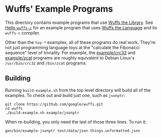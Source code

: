 # Wuffs' Example Programs

This directory contains example programs that use [Wuffs the
Library](/doc/wuffs-the-library.md). See [Hello `wuffs-c`](/hello-wuffs-c) for
an example program that uses [Wuffs the Language](/doc/wuffs-the-language.md)
and its `wuffs-c` compiler.

Other than the `toy-*` examples, all of these programs do real work. They're
not just programming language toys at the "calculate the Fibonacci sequence"
level of triviality. For example, the [example/crc32](/example/crc32/crc32.cc)
and [example/zcat](/example/zcat/zcat.c) programs are roughly equivalent to
Debian Linux's `/usr/bin/crc32` and `/bin/zcat` programs.


## Building

Running `build-example.sh` from the top level directory will build all of the
examples. To check out and build just one, such as `jsonptr`:

    git clone https://github.com/google/wuffs.git
    cd wuffs
    ./build-example.sh example/jsonptr

When re-building, you only need the last of those three lines. To run it:

    gen/bin/example-jsonptr test/data/json-things.unformatted.json
